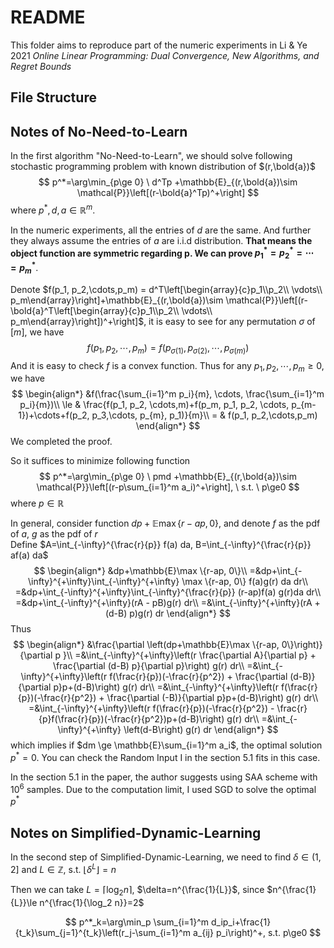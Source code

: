 # README

This folder aims to reproduce part of the numeric experiments in Li & Ye 2021 *Online Linear Programming: Dual Convergence, New Algorithms, and Regret Bounds*

## File Structure

## Notes of No-Need-to-Learn

In the first algorithm "No-Need-to-Learn", we should solve following stochastic programming problem with known distribution of $(r,\bold{a})$
$$
p^*=\arg\min_{p\ge 0} \ d^Tp +\mathbb{E}_{(r,\bold{a})\sim \mathcal{P}}\left[(r-\bold{a}^Tp)^+\right]
$$
where $p^*, d, a\in \mathbb{R}^m$.

In the numeric experiments, all the entries of $d$ are the same. And further they always assume the entries of $a$ are i.i.d distribution. **That means the object function are symmetric regarding p. We can prove $p^*_1=p^*_2=\cdots=p^*_m$**.

Denote $f(p_1, p_2,\cdots,p_m) = d^T\left[\begin{array}{c}p_1\\p_2\\ \vdots\\ p_m\end{array}\right]+\mathbb{E}_{(r,\bold{a})\sim \mathcal{P}}\left[(r-\bold{a}^T\left[\begin{array}{c}p_1\\p_2\\ \vdots\\ p_m\end{array}\right])^+\right]$, it is easy to see for any permutation $\sigma$ of $[m]$, we have
$$
f(p_1, p_2,\cdots,p_m) = f(p_{\sigma(1)}, p_{\sigma(2)},\cdots,p_{\sigma(m)})
$$
And it is easy to check $f$ is a convex function. Thus for any $p_1, p_2,\cdots, p_m \ge 0$, we have
$$
\begin{align*}
&f(\frac{\sum_{i=1}^m p_i}{m}, \cdots, \frac{\sum_{i=1}^m p_i}{m})\\
\le & \frac{f(p_1, p_2, \cdots,m)+f(p_m, p_1, p_2, \cdots, p_{m-1})+\cdots+f(p_2, p_3,\cdots, p_{m}, p_1)}{m}\\
= & f(p_1, p_2,\cdots,p_m)
\end{align*}
$$
We completed the proof.

So it suffices to minimize following function
$$
p^*=\arg\min_{p\ge 0} \ pmd +\mathbb{E}_{(r,\bold{a})\sim \mathcal{P}}\left[(r-p\sum_{i=1}^m a_i)^+\right], \ s.t. \ p\ge0
$$
where $p\in \mathbb{R}$

In general, consider function $dp  +\mathbb{E}\max \{r-ap, 0\}$, and denote $f$ as the pdf of $a$, $g$ as the pdf of $r$  
Define $A=\int_{-\infty}^{\frac{r}{p}} f(a) da, B=\int_{-\infty}^{\frac{r}{p}} af(a) da$
$$
\begin{align*}
&dp+\mathbb{E}\max \{r-ap, 0\}\\
=&dp+\int_{-\infty}^{+\infty}\int_{-\infty}^{+\infty}  \max \{r-ap, 0\} f(a)g(r) da dr\\
=&dp+\int_{-\infty}^{+\infty}\int_{-\infty}^{\frac{r}{p}} (r-ap)f(a) g(r)da dr\\
=&dp+\int_{-\infty}^{+\infty}(rA - pB)g(r) dr\\
=&\int_{-\infty}^{+\infty}(rA +(d-B) p)g(r) dr
\end{align*}
$$
Thus
$$
\begin{align*}
&\frac{\partial \left(dp+\mathbb{E}\max \{r-ap, 0\}\right)}{\partial p }\\
=&\int_{-\infty}^{+\infty}\left(r \frac{\partial A}{\partial p} + \frac{\partial (d-B) p}{\partial p}\right) g(r) dr\\
=&\int_{-\infty}^{+\infty}\left(r f(\frac{r}{p})(-\frac{r}{p^2}) + \frac{\partial (d-B)}{\partial p}p+(d-B)\right) g(r) dr\\
=&\int_{-\infty}^{+\infty}\left(r f(\frac{r}{p})(-\frac{r}{p^2}) + \frac{\partial (-B)}{\partial p}p+(d-B)\right) g(r) dr\\
=&\int_{-\infty}^{+\infty}\left(r f(\frac{r}{p})(-\frac{r}{p^2}) - \frac{r}{p}f(\frac{r}{p})(-\frac{r}{p^2})p+(d-B)\right) g(r) dr\\
=&\int_{-\infty}^{+\infty} \left(d-B\right) g(r) dr
\end{align*}
$$
which implies if $dm \ge \mathbb{E}\sum_{i=1}^m a_i$, the optimal solution $p^*= 0$. You can check the Random Input I in the section 5.1 fits in this case.

In the section 5.1 in the paper, the author suggests using SAA scheme with $10^6$ samples. Due to the computation limit, I used SGD to solve the optimal $p^*$

## Notes on Simplified-Dynamic-Learning

In the second step of Simplified-Dynamic-Learning, we need to find $\delta\in (1, 2]$ and $L\in \mathbb{Z}$, s.t. $\lfloor \delta^L \rfloor = n$

Then we can take $L=\lceil\log_2 n\rceil$, $\delta=n^{\frac{1}{L}}$, since $n^{\frac{1}{L}}\le n^{\frac{1}{\log_2 n}}=2$


$$
p^*_k=\arg\min_p \sum_{i=1}^m d_ip_i+\frac{1}{t_k}\sum_{j=1}^{t_k}\left(r_j-\sum_{i=1}^m a_{ij} p_i\right)^+, s.t. p\ge0
$$
